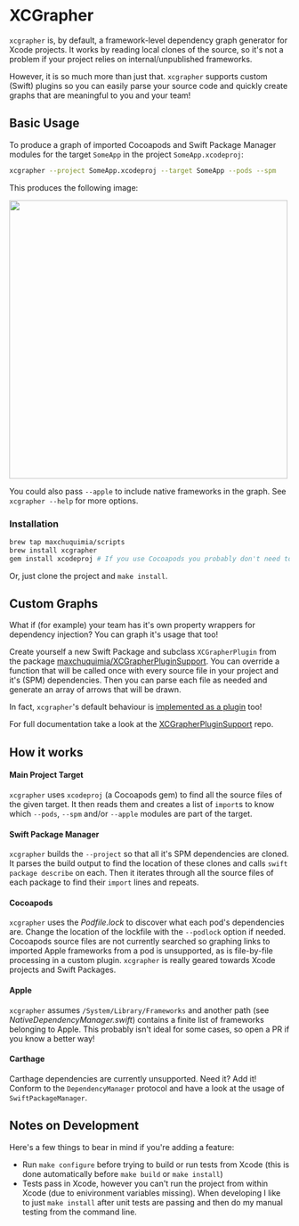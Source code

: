 # XCGrapher 
`xcgrapher` is, by default, a framework-level dependency graph generator for Xcode projects.
It works by reading local clones of the source, so it's not a problem if your project relies on internal/unpublished frameworks.

However, it is so much more than just that. `xcgrapher` supports custom (Swift) plugins so you can easily parse your source code and quickly create graphs that are meaningful to you and your team!

## Basic Usage
To produce a graph of imported Cocoapods and Swift Package Manager modules for the target `SomeApp` in the project `SomeApp.xcodeproj`:
```sh
xcgrapher --project SomeApp.xcodeproj --target SomeApp --pods --spm
```
This produces the following image:

<img src="https://github.com/maxchuquimia/xcgrapher/blob/master/Marketting/xcgrapher.png?raw=true" width="500"/>

You could also pass `--apple` to include native frameworks in the graph. See `xcgrapher --help` for more options.

### Installation

```sh
brew tap maxchuquimia/scripts
brew install xcgrapher
gem install xcodeproj # If you use Cocoapods you probably don't need to do this
```

Or, just clone the project and `make install`.

## Custom Graphs
What if (for example) your team has it's own property wrappers for dependency injection? You can graph it's usage that too!

Create yourself a new Swift Package and subclass `XCGrapherPlugin` from the package [maxchuquimia/XCGrapherPluginSupport](https://github.com/maxchuquimia/XCGrapherPluginSupport). You can override a function that will be called once with every source file in your project and it's (SPM) dependencies. Then you can parse each file as needed and generate an array of arrows that will be drawn.

In fact, `xcgrapher`'s default behaviour is [implemented as a plugin](https://github.com/maxchuquimia/xcgrapher/tree/master/Sources/XCGrapherModuleImportPlugin) too!

For full documentation take a look at the [XCGrapherPluginSupport](https://github.com/maxchuquimia/XCGrapherPluginSupport) repo.

## How it works

#### Main Project Target
`xcgrapher` uses `xcodeproj` (a Cocoapods gem) to find all the source files of the given target. It then reads them and creates a list of  `import`s to know which `--pods`, `--spm` and/or `--apple` modules are part of the target.

#### Swift Package Manager
`xcgrapher` builds the `--project` so that all it's SPM dependencies are cloned. It parses the build output to find the location of these clones and calls `swift package describe` on each. Then it iterates through all the source files of each package to find their `import` lines and repeats.

#### Cocoapods
`xcgrapher` uses the _Podfile.lock_ to discover what each pod's dependencies are. Change the location of the lockfile with the `--podlock` option if needed. Cocoapods source files are not currently searched so graphing links to imported Apple frameworks from a pod is unsupported, as is file-by-file processing in a custom plugin. `xcgrapher` is really geared towards Xcode projects and Swift Packages.

#### Apple
`xcgrapher` assumes `/System/Library/Frameworks` and another path (see _NativeDependencyManager.swift_) contains a finite list of frameworks belonging to Apple. This probably isn't ideal for some cases, so open a PR if you know a better way!

#### Carthage
Carthage dependencies are currently unsupported. Need it? Add it! Conform to the `DependencyManager` protocol and have a look at the usage of `SwiftPackageManager`.

## Notes on Development
Here's a few things to bear in mind if you're adding a feature:

- Run `make configure` before trying to build or run tests from Xcode (this is done automatically before `make build` or `make install`)
- Tests pass in Xcode, however you can't run the project from within Xcode (due to enivironment variables missing). When developing I like to just `make install` after unit tests are passing and then do my manual testing from the command line.
